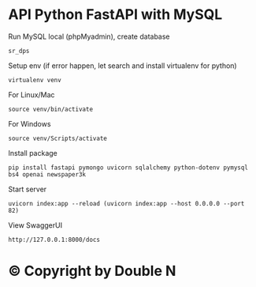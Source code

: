 # API Python FastAPI with MySQL

Run MySQL local (phpMyadmin), create database

```
sr_dps
```

Setup env (if error happen, let search and install virtualenv for python)

```
virtualenv venv
```

For Linux/Mac

```
source venv/bin/activate
```

For Windows

```
source venv/Scripts/activate
```

Install package

```
pip install fastapi pymongo uvicorn sqlalchemy python-dotenv pymysql bs4 openai newspaper3k
```

Start server

```
uvicorn index:app --reload (uvicorn index:app --host 0.0.0.0 --port 82)
```

View SwaggerUI

```
http://127.0.0.1:8000/docs
```

# © Copyright by Double N
